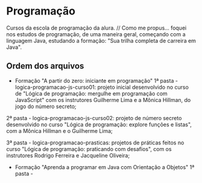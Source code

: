 # Programação
 Cursos da escola de programação da alura.
 // Como me propus... foquei nos estudos de programação, de uma maneira geral, começando com a linguagem Java, estudando a formação: "Sua trilha completa de carreira em Java".

 ## Ordem dos arquivos
 - Formação "A partir do zero: iniciante em programação"
 1ª pasta - logica-programacao-js-curso01: projeto inicial desenvolvido no curso de "Lógica de programação: mergulhe em programação com JavaScript" com os instrutores Guilherme Lima e a Mônica Hillman, do jogo do número secreto;

2ª pasta - logica-programacao-js-curso02: projeto de número secreto desenvolvido no curso "Lógica de programação: explore funções e listas", com a Mônica Hillman e o Guilherme Lima;

3ª pasta - logica-programacao-prasticas: projetos de práticas feitos no curso "Lógica de programação: praticando com desafios", com os instrutores Rodrigo Ferreira e Jacqueline Oliveira;

- Formação "Aprenda a programar em Java com Orientação a Objetos"
1ª pasta - 
 